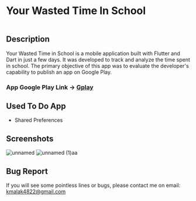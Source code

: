 # Your Wasted Time In School
<img href='https://play-lh.googleusercontent.com/E99kSIY3Ssf966NXLQRhgXB165rbmDVfDdsE9JjTQaX4Xx0in6aBcE8puB9IrMKJDAo=w240-h480-rw' width='60'>

## Description
Your Wasted Time in School is a mobile application built with Flutter and Dart in just a few days. It was developed to track and analyze the time spent in school. The primary objective of this app was to evaluate the developer's capability to publish an app on Google Play.

### App Google Play Link -> [Gplay](https://play.google.com/store/apps/details?id=wastedsqltime.beta&hl=en&gl=US)

## Used To Do App
- Shared Preferences

## Screenshots
![unnamed](https://github.com/malak4822/wstdsqltime/assets/71153710/442a6d4c-7e0d-46aa-bff0-f54d7d81a63d)
![unnamed (1)aa](https://github.com/malak4822/wstdsqltime/assets/71153710/00b550cd-e88c-49d7-850a-324b9e47012a)

## Bug Report
If you will see some pointless lines or bugs, please contact me on email: kmalak4822@gmail.com

